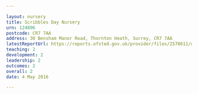 ```yaml
---

layout: nursery
title: Scribbles Day Nursery
urn: 124896
postcode: CR7 7AA
address: 30 Bensham Manor Road, Thornton Heath, Surrey, CR7 7AA
latestReportUrl: https://reports.ofsted.gov.uk/provider/files/2570611/urn/124896.pdf
teaching: 2
development: 2
leadership: 2
outcomes: 2
overall: 2
date: 4 May 2016

---
```

